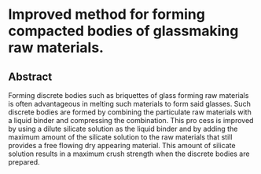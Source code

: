 # Improved method for forming compacted bodies of glassmaking raw materials.

## Abstract
Forming discrete bodies such as briquettes of glass forming raw materials is often advantageous in melting such materials to form said glasses. Such discrete bodies are formed by combining the particulate raw materials with a liquid binder and compressing the combination. This pro cess is improved by using a dilute silicate solution as the liquid binder and by adding the maximum amount of the silicate solution to the raw materials that still provides a free flowing dry appearing material. This amount of silicate solution results in a maximum crush strength when the discrete bodies are prepared.